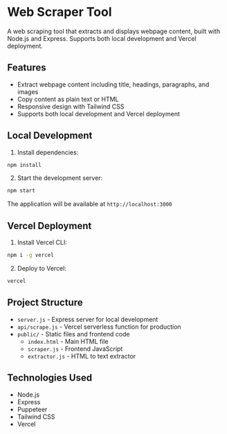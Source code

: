 # Web Scraper Tool

A web scraping tool that extracts and displays webpage content, built with Node.js and Express. Supports both local development and Vercel deployment.

## Features

- Extract webpage content including title, headings, paragraphs, and images
- Copy content as plain text or HTML
- Responsive design with Tailwind CSS
- Supports both local development and Vercel deployment

## Local Development

1. Install dependencies:
```bash
npm install
```

2. Start the development server:
```bash
npm start
```

The application will be available at `http://localhost:3000`

## Vercel Deployment

1. Install Vercel CLI:
```bash
npm i -g vercel
```

2. Deploy to Vercel:
```bash
vercel
```

## Project Structure

- `server.js` - Express server for local development
- `api/scrape.js` - Vercel serverless function for production
- `public/` - Static files and frontend code
  - `index.html` - Main HTML file
  - `scraper.js` - Frontend JavaScript
  - `extractor.js` - HTML to text extractor

## Technologies Used

- Node.js
- Express
- Puppeteer
- Tailwind CSS
- Vercel
